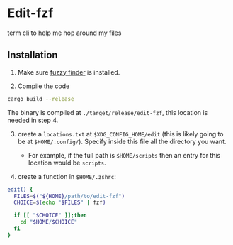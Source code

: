 # Edit-fzf

term cli to help me hop around my files

## Installation

1. Make sure [fuzzy finder](https://github.com/junegunn/fzf) is installed.

2. Compile the code

```sh
cargo build --release
```

The binary is compiled at `./target/release/edit-fzf`, this location is needed
in step 4.

3. create a `locations.txt` at `$XDG_CONFIG_HOME/edit` (this is likely going
   to be at `$HOME/.config/`). Specify inside this file all the directory you
   want.

   - For example, if the full path is `$HOME/scripts` then an entry
     for this location would be `scripts`.

4. create a function in `$HOME/.zshrc`:

```sh
edit() {
  FILES=$("${HOME}/path/to/edit-fzf")
  CHOICE=$(echo "$FILES" | fzf)

  if [[ "$CHOICE" ]];then
    cd "$HOME/$CHOICE"
  fi
}
```

